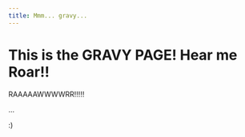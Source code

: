 ```yaml
---
title: Mmm... gravy...
---
```

# This is the GRAVY PAGE! Hear me Roar!!


RAAAAAWWWWRR!!!!!

...

:)
